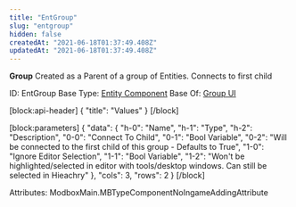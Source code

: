 ```yaml
---
title: "EntGroup"
slug: "entgroup"
hidden: false
createdAt: "2021-06-18T01:37:49.408Z"
updatedAt: "2021-06-18T01:37:49.408Z"
---
```

**Group**
Created as a Parent of a group of Entities. Connects to first child

ID: EntGroup
Base Type: [Entity Component](doc:componententity)
Base Of: [Group UI](doc:entgroupui)

[block:api-header]
{
  "title": "Values"
}
[/block]

[block:parameters]
{
  "data": {
    "h-0": "Name",
    "h-1": "Type",
    "h-2": "Description",
    "0-0": "Connect To Child",
    "0-1": "Bool Variable",
    "0-2": "Will be connected to the first child of this group - Defaults to True",
    "1-0": "Ignore Editor Selection",
    "1-1": "Bool Variable",
    "1-2": "Won't be highlighted/selected in editor with tools/desktop windows. Can still be selected in Hieachry"
  },
  "cols": 3,
  "rows": 2
}
[/block]


Attributes:
ModboxMain.MBTypeComponentNoIngameAddingAttribute